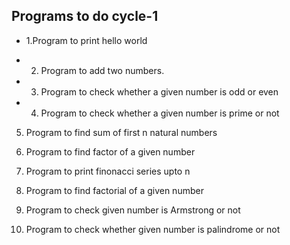 ## Programs to do cycle-1


* 1.Program to print hello world

* 2. Program to add two numbers.

* 3. Program to check whether a given number is odd or even

* 4. Program to check whether a given number is prime or not

5. Program to find sum of first n natural numbers

6. Program to find factor of a given number

7. Program to print finonacci series upto n

8. Program to find factorial of a given number

9. Program to check given number is Armstrong or not

10. Program to check whether given number is palindrome or not
